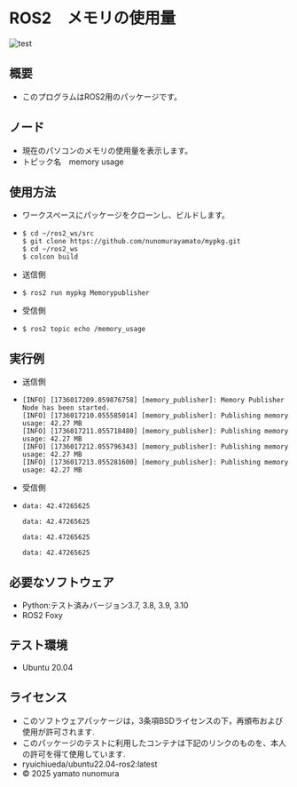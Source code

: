 # ROS2　メモリの使用量
![test](https://github.com/nunomurayamato/mypkg/actions/workflows/test.yml/badge.svg)

## 概要

- このプログラムはROS2用のパッケージです。

## ノード

- 現在のパソコンのメモリの使用量を表示します。 
- トピック名　memory usage

## 使用方法

- ワークスペースにパッケージをクローンし、ビルドします。
-  ```
   $ cd ~/ros2_ws/src  
   $ git clone https://github.com/nunomurayamato/mypkg.git  
   $ cd ~/ros2_ws  
   $ colcon build
   ```

- 送信側
- `$ ros2 run mypkg Memorypublisher`

- 受信側  
- `$ ros2 topic echo /memory_usage`

## 実行例

- 送信側
-  ```
   [INFO] [1736017209.059876758] [memory_publisher]: Memory Publisher Node has been started.   
   [INFO] [1736017210.055585014] [memory_publisher]: Publishing memory usage: 42.27 MB  
   [INFO] [1736017211.055718480] [memory_publisher]: Publishing memory usage: 42.27 MB  
   [INFO] [1736017212.055796343] [memory_publisher]: Publishing memory usage: 42.27 MB  
   [INFO] [1736017213.055281600] [memory_publisher]: Publishing memory usage: 42.27 MB
   ```

- 受信側
-  ```
   data: 42.47265625  

   data: 42.47265625  

   data: 42.47265625  

   data: 42.47265625
   ```



## 必要なソフトウェア

- Python:テスト済みバージョン3.7, 3.8, 3.9, 3.10
- ROS2 Foxy

## テスト環境

- Ubuntu 20.04

## ライセンス

- このソフトウェアパッケージは，3条項BSDライセンスの下，再頒布および使用が許可されます.
- このパッケージのテストに利用したコンテナは下記のリンクのものを、本人の許可を得て使用しています.
 - ryuichiueda/ubuntu22.04-ros2:latest
- © 2025 yamato nunomura

